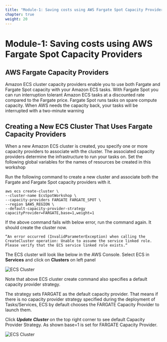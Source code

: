 ```yaml
---
title: "Module-1: Saving costs using AWS Fargate Spot Capacity Providers"
chapter: true
weight: 20
---
```


# Module-1: Saving costs using AWS Fargate Spot Capacity Providers

AWS Fargate Capacity Providers
---

Amazon ECS cluster capacity providers enable you to use both Fargate and Fargate Spot capacity with your Amazon ECS tasks. With Fargate Spot you can run interruption tolerant Amazon ECS tasks at a discounted rate compared to the Fargate price. Fargate Spot runs tasks on spare compute capacity. When AWS needs the capacity back, your tasks will be interrupted with a two-minute warning

Creating a New ECS Cluster That Uses Fargate Capacity Providers
---

When a new Amazon ECS cluster is created, you specify one or more capacity providers to associate with the cluster. The associated capacity providers determine the infrastructure to run your tasks on. Set the following global variables for the names of resources be created in this workshop

Run the following command to create a new cluster and associate both the Fargate and Fargate Spot capacity providers with it.

```
aws ecs create-cluster \
--cluster-name EcsSpotWorkshop \
--capacity-providers FARGATE FARGATE_SPOT \
--region $AWS_REGION \
--default-capacity-provider-strategy capacityProvider=FARGATE,base=1,weight=1
```
If the above command fails with below error, run the command again. It should create the cluster now.

```
“An error occurred (InvalidParameterException) when calling the CreateCluster operation: Unable to assume the service linked role. Please verify that the ECS service linked role exists.“
```

The ECS cluster will look like below in the AWS Console. Select ECS in **Services** and click on **Clusters** on left panel

![ECS Cluster](/images/ecs-spot-capacity-providers/c1.png)

Note that above ECS cluster create command also specifies a default capacity provider strategy.

The strategy sets FARGATE as the default capacity provider. That means if there is no capacity provider strategy specified during the deployment of Tasks/Services, ECS by default chooses the FARGATE Capacity Provider to launch them.

Click  _***Update Cluster***_ on the top right corner to see default Capacity Provider Strategy. As shown base=1 is set for FARGATE Capacity Provider.

![ECS Cluster](/images/ecs-spot-capacity-providers/c2.png)